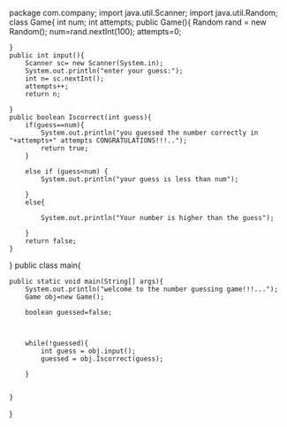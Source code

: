 package com.company;
import java.util.Scanner;
import java.util.Random;
class Game{
    int num;
    int attempts;
    public Game(){
        Random rand = new Random();
        num=rand.nextInt(100);
        attempts=0;

    }
    public int input(){
        Scanner sc= new Scanner(System.in);
        System.out.println("enter your guess:");
        int n= sc.nextInt();
        attempts++;
        return n;

    }
    public boolean Iscorrect(int guess){
        if(guess==num){
            System.out.println("you guessed the number correctly in "+attempts+" attempts CONGRATULATIONS!!!..");
            return true;
        }

        else if (guess<num) {
            System.out.println("your guess is less than num");

        }
        else{

            System.out.println("Your number is higher than the guess");

        }
        return false;
    }
}
public class main{

    public static void main(String[] args){
        System.out.println("welcome to the number guessing game!!!...");
        Game obj=new Game();

        boolean guessed=false;



        while(!guessed){
            int guess = obj.input();
            guessed = obj.Iscorrect(guess);

        }


    }
}

